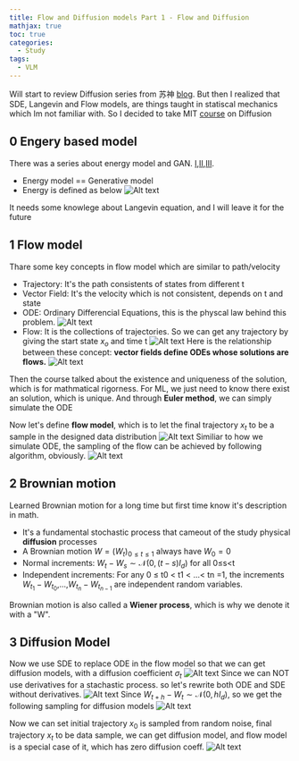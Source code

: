 ```yaml
---
title: Flow and Diffusion models Part 1 - Flow and Diffusion 
mathjax: true
toc: true
categories:
  - Study
tags:
  - VLM
---
```


Will start to review Diffusion series from 苏神 [blog](https://kexue.fm/archives/9119). But then I realized that SDE, Langevin and Flow models, are things taught in statiscal mechanics which Im not familiar with. So I decided to take MIT [course](https://diffusion.csail.mit.edu/) on Diffusion  

## 0 Engery based model
There was a series about energy model and GAN. [I](https://kexue.fm/archives/6316),[II](https://kexue.fm/archives/6331),[III](https://kexue.fm/archives/6612).
- Energy model == Generative model
- Energy is defined as below
![Alt text](/code23/assets/images/2025/25-08-21-diffusion_files/energy.png)

It needs some knowlege about Langevin equation, and I will leave it for the future

## 1 Flow model
Thare some key concepts in flow model which are similar to path/velocity 
- Trajectory: It's the path consistents of states from different t
- Vector Field: It's the velocity which is not consistent, depends on t and state
- ODE: Ordinary Differencial Equations, this is the physcal law behind this problem.
![Alt text](/code23/assets/images/2025/25-08-21-diffusion_files/ode.png)
- Flow: It is the collections of trajectories. So we can get any trajectory by giving the start state $x_o$ and time t
![Alt text](/code23/assets/images/2025/25-08-21-diffusion_files/flow.png)
Here is the relationship between these concept: **vector fields define ODEs whose solutions are flows.**
![Alt text](/code23/assets/images/2025/25-08-21-diffusion_files/relationship.png)

Then the course talked about the existence and uniqueness of the solution, which is for mathmatical rigorness. For ML, we just need to know there exist an solution, which is unique.
And through **Euler method**, we can simply simulate the ODE

Now let's define **flow model**, which is to let the final trajectory $x_t$ to be a sample in the designed data distribution
![Alt text](/code23/assets/images/2025/25-08-21-diffusion_files/flowmodel.png)
Similiar to how we simulate ODE, the sampling of the flow can be achieved by following algorithm, obviously.
![Alt text](/code23/assets/images/2025/25-08-21-diffusion_files/sampleflow.png)
## 2 Brownian motion
Learned Brownian motion for a long time but first time know it's description in math. 
-  It's a fundamental stochastic process that cameout of the study physical **diffusion** processes
- A Brownian motion $W = (W_t)_{0≤t≤1}$ always have $W_0=0$
- Normal increments: $W_t−W_s∼\mathcal{N}(0,(t−s)I_d)$ for all 0≤s<t
- Independent increments: For any 0 ≤ t0 < t1 < ...< tn =1, the increments $W_{t_1}−W_{t_0}$,...,$W_{t_n}−W_{t_{n−1}}$ are independent
random variables.

Brownian motion is also called a **Wiener process**, which is why we denote it with a "W".

## 3 Diffusion Model
Now we use SDE to replace ODE in the flow model so that we can get diffusion models, with a diffusion coefficient $\sigma_t$
![Alt text](/code23/assets/images/2025/25-08-21-diffusion_files/sde.png)
Since we can NOT use derivatives for a stachastic process. so let's rewrite both ODE and SDE without derivatives. 
![Alt text](/code23/assets/images/2025/25-08-21-diffusion_files/noderivatives.png)
Since $W_{t+h}−W_t∼\mathcal{N}(0,hI_d)$, so we get the following sampling for diffusion models 
![Alt text](/code23/assets/images/2025/25-08-21-diffusion_files/samplediffusion.png)

Now we can set initial trajectory $x_0$ is sampled from random noise, final trajectory $x_t$ to be data sample, we can get diffusion model, and flow model is a special case of it, which has zero diffusion coeff.
![Alt text](/code23/assets/images/2025/25-08-21-diffusion_files/summary.png)


